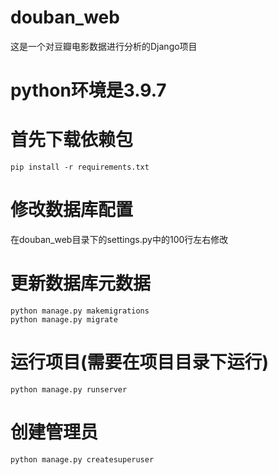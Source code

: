 # douban_web
这是一个对豆瓣电影数据进行分析的Django项目

# python环境是3.9.7


# 首先下载依赖包
```
pip install -r requirements.txt
```

# 修改数据库配置
在douban_web目录下的settings.py中的100行左右修改

# 更新数据库元数据
```
python manage.py makemigrations 
python manage.py migrate
```

# 运行项目(需要在项目目录下运行)
```
python manage.py runserver
```

# 创建管理员
```
python manage.py createsuperuser
```
